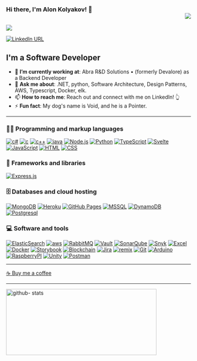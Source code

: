 ### Hi there, I'm Alon Kolyakov! 👋 <div align = 'right'>![](https://komarev.com/ghpvc/?username=BloodShop&color=blue)</div>

<p>
  <img src="https://readme-typing-svg.demolab.com/?lines=Type+messages+everywhere!;Add+a+bio+to+your+profile!;Add+a+description+to+your+repo!;Make+your+readme+stand+out!&font=Fira%20Code&center=true&width=380&height=50&duration=4000&pause=1000">
</p>

[![LinkedIn URL](https://img.shields.io/static/v1?color=blue&label=linkedin&logo=linkedin&logoColor=white&style=for-the-badge&message=Connect)](https://www.linkedin.com/in/alon-kolyakov)

## **I'm a Software Developer**

- 🎯 **I’m currently working at**: Abra R&D Solutions • (formerly Devalore) as a Backend Developer
- 💬 **Ask me about**: .NET, python, Software Architecture, Design Patterns, AWS, Typescript, Docker, elk.
- 📫 **How to reach me**: Reach out and connect with me on LinkedIn! 👆
- ⚡ **Fun fact**: My dog's name is Void, and he is a Pointer.

---

### 👨‍💻 **Programming and markup languages**


<p>
 <a href="https://github.com/search?q=user%3ADenverCoder1+language%3Acsharp"><img alt="c#" src="https://img.shields.io/badge/csharp-9400D3.svg?logo=csharp&logoColor=white"></a>
 <a href="https://github.com/search?q=user%3ADenverCoder1+language%3Ac"><img alt="c" src="https://img.shields.io/badge/c-9400D3.svg"></a>
 <a href="https://github.com/search?q=user%3ADenverCoder1+language%3Acpp"><img alt="c++" src="https://img.shields.io/badge/cpp-9400D3.svg?logo=cpp&logoColor=white"></a>
   <a href="https://github.com/search?q=user%3ADenverCoder1+language%3Ajava"><img alt="java" src="https://img.shields.io/badge/java-f7f7f7.svg?logo=java&logoColor=white"></a>
 <a href="https://github.com/search?q=user%3ADenverCoder1+language%3Ajavascript"><img alt="Node.js" src="https://img.shields.io/badge/Node.js-43853D.svg?logo=node.js&logoColor=white"></a>
 <a href="https://github.com/search?q=user%3ADenverCoder1+language%3Apython"><img alt="Python" src="https://img.shields.io/badge/Python-14354C.svg?logo=python&logoColor=white"></a>
 <a href="https://github.com/search?q=user%3ADenverCoder1+language%3AtypeScript"><img alt="TypeScript" src="https://img.shields.io/badge/TypeScript-007ACC.svg?logo=typescript&logoColor=white"></a>
 <a href="https://github.com/search?q=user%3ADenverCoder1+language%3Asvelte"><img alt="Svelte" src="https://img.shields.io/badge/Svelte-4A4A55.svg?logo=svelte&logoColor=FF3E00"></a>
 <a href="https://github.com/search?q=user%3ADenverCoder1+language%3Ajavascript"><img alt="JavaScript" src="https://img.shields.io/badge/JavaScript-F7DF1E.svg?logo=javascript&logoColor=black"></a>
 <a href="https://github.com/search?q=user%3ADenverCoder1+language%3Ahtml"><img alt="HTML" src="https://img.shields.io/badge/HTML-E34F26.svg?logo=html5&logoColor=white"></a>
 <a href="https://github.com/search?q=user%3ADenverCoder1+language%3Acss"><img alt="CSS" src="https://img.shields.io/badge/CSS-1572B6.svg?logo=css3&logoColor=white"></a>
</p>

### 🧰 Frameworks and libraries

<p>
    <a href="#"><img alt="Express.js" src="https://img.shields.io/badge/Express.js-404d59.svg?logo=express&logoColor=white"></a>
</p>

### 🗄️ Databases and cloud hosting

<p>
  <a href="#"><img alt="MongoDB" src ="https://img.shields.io/badge/MongoDB-4ea94b.svg?logo=mongodb&logoColor=white"></a>
  <a href="#"><img alt="Heroku" src="https://img.shields.io/badge/Heroku-430098.svg?logo=heroku&logoColor=white"></a>
  <a href="#"><img alt="GitHub Pages" src="https://img.shields.io/badge/GitHub%20Pages-327FC7.svg?logo=github&logoColor=white"></a>   
  <a href="#"><img alt="MSSQL" src="https://img.shields.io/badge/MSSQL-CC2927.svg?logo=microsoft%20sql%20server&logoColor=white"></a> 
  <a href="#"><img alt="DynamoDB" src="https://img.shields.io/badge/DynamoDB-f7f7f7.svg?logo=dynamodb&logoColor=blue"></a>
  <a href="#"><img alt="Postgresql" src="https://img.shields.io/badge/Postgresql-f7f7f7.svg?logo=Postgresql&logoColor=blue"></a>
</p>

### 💻 Software and tools

<p>
    <a href="#"><img alt="ElasticSearch" src="https://img.shields.io/badge/elk-26beb3.svg?logo=elasticstack&logoColor=white"></a>
    <a href="#"><img alt="aws" src="https://img.shields.io/badge/aws-f68905.svg?logo=amazon%20web%20services&logoColor=white"></a>
    <a href="#"><img alt="RabbitMQ" src="https://img.shields.io/badge/RabbitMQ-f7f7f7.svg?logo=RabbitMQ&logoColor=f66302"></a>
    <a href="#"><img alt="Vault" src="https://img.shields.io/badge/vault-ffffff.svg?logo=vault&logoColor=080808"></a>
    <a href="#"><img alt="SonarQube" src="https://img.shields.io/badge/sonarQube-ffffff.svg?logo=sonarQube&logoColor=4993d3"></a>
    <a href="#"><img alt="Snyk" src="https://img.shields.io/badge/Snyk-9e0ad2.svg?logo=Snyk&logoColor=ffffff"></a>
    <a href="#"><img alt="Excel" src="https://img.shields.io/badge/excel-ffffff.svg?logo=excel&logoColor=3bc685"></a>
    <a href="#"><img alt="Docker" src="https://img.shields.io/badge/Docker-0db7ed?logo=Docker&logoColor=white"></a>
    <a href="#"><img alt="Storybook" src="https://img.shields.io/badge/Storybook-FF69B4.svg?logo=storybook&logoColor=white"></a>
    <a href="#"><img alt="Blockchain" src="https://img.shields.io/badge/Blockchain-000000?logo=bitcoin&logoColor=white"></a>
    <a href="#"><img alt="Jira" src="https://img.shields.io/badge/Jira-0052CC.svg?logo=Jira&logoColor=white"></a>
    <a href="#"><img alt="remix" src="https://img.shields.io/badge/remix-483D8B?logo=remix&logoColor=white"></a>
    <a href="#"><img alt="Git" src="https://img.shields.io/badge/Git-F05033.svg?logo=git&logoColor=white"></a> 
    <a href="#"><img alt="Arduino" src="https://img.shields.io/badge/Arduino-00979D.svg?logo=Arduino&logoColor=white"></a>
    <a href="#"><img alt="RaspberryPI" src="https://img.shields.io/badge/RaspberryPI-FFFFFF.svg?logo=Raspberrypi&logoColor=b51141"></a>
    <a href="#"><img alt="Unity" src="https://img.shields.io/badge/Unity-100000?logo=unity&logoColor=white"></a>
    <a href="#"><img alt="Postman" src="https://img.shields.io/badge/Postman-E34F26.svg?logo=Postman&logoColor=white"></a>
</p>

---

[☕ Buy me a coffee](https://ko-fi.com/alonkolyakov)

---
<a href="https://github.com/BloodShop">
  <img height="180em" width="410em" src="https://github-readme-stats-eight-theta.vercel.app/api?username=BloodShop&show_icons=true&theme=buefy&include_all_commits=true&count_private=true" alt="github- stats"/>
</a>
